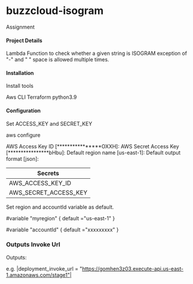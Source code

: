 # buzzcloud-isogram
Assignment
#### Project Details

Lambda Function to check whether a given string is ISOGRAM exception of "-" and " " space is allowed multiple times.

#### Installation 

Install tools

Aws CLI
Terraform
python3.9


#### Configuration

Set ACCESS_KEY and SECRET_KEY 

aws configure 

AWS Access Key ID [****************OXXH]:
AWS Secret Access Key [****************bHbu]:
Default region name [us-east-1]:
Default output format [json]:

| Secrets                                         |
|-------------------------------------------------|
|  <a name="secret1"></a> AWS_ACCESS_KEY_ID       |
|  <a name="secret2"></a> AWS_SECRET_ACCESS_KEY   |

Set region and accountId variable as default.

#variable "myregion" {
  default ="us-east-1"
}

#variable "accountId" {
  default ="xxxxxxxxx"
}

### Outputs Invoke Url

Outputs:

e.g. |deployment_invoke_url = "https://gomhen3z03.execute-api.us-east-1.amazonaws.com/stage1"|

